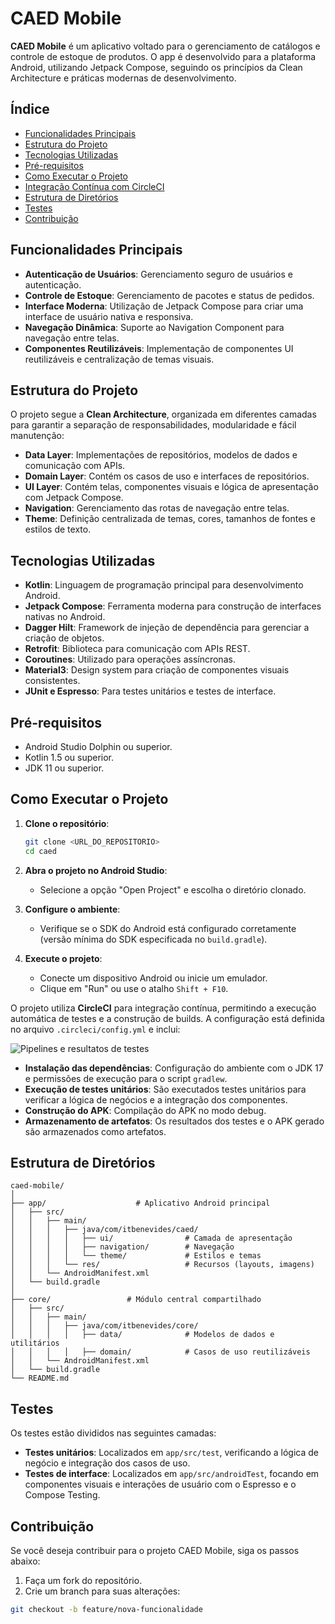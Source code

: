# CAED Mobile

**CAED Mobile** é um aplicativo voltado para o gerenciamento de catálogos e controle de estoque de produtos. O app é desenvolvido para a plataforma Android, utilizando Jetpack Compose, seguindo os princípios da Clean Architecture e práticas modernas de desenvolvimento.

## Índice
- [Funcionalidades Principais](#funcionalidades-principais)
- [Estrutura do Projeto](#estrutura-do-projeto)
- [Tecnologias Utilizadas](#tecnologias-utilizadas)
- [Pré-requisitos](#pré-requisitos)
- [Como Executar o Projeto](#como-executar-o-projeto)
- [Integração Contínua com CircleCI](#integração-contínua-com-circleci)
- [Estrutura de Diretórios](#estrutura-de-diretórios)
- [Testes](#testes)
- [Contribuição](#contribuição)

## Funcionalidades Principais

- **Autenticação de Usuários**: Gerenciamento seguro de usuários e autenticação.
- **Controle de Estoque**: Gerenciamento de pacotes e status de pedidos.
- **Interface Moderna**: Utilização de Jetpack Compose para criar uma interface de usuário nativa e responsiva.
- **Navegação Dinâmica**: Suporte ao Navigation Component para navegação entre telas.
- **Componentes Reutilizáveis**: Implementação de componentes UI reutilizáveis e centralização de temas visuais.

## Estrutura do Projeto

O projeto segue a **Clean Architecture**, organizada em diferentes camadas para garantir a separação de responsabilidades, modularidade e fácil manutenção:

- **Data Layer**: Implementações de repositórios, modelos de dados e comunicação com APIs.
- **Domain Layer**: Contém os casos de uso e interfaces de repositórios.
- **UI Layer**: Contém telas, componentes visuais e lógica de apresentação com Jetpack Compose.
- **Navigation**: Gerenciamento das rotas de navegação entre telas.
- **Theme**: Definição centralizada de temas, cores, tamanhos de fontes e estilos de texto.

## Tecnologias Utilizadas

- **Kotlin**: Linguagem de programação principal para desenvolvimento Android.
- **Jetpack Compose**: Ferramenta moderna para construção de interfaces nativas no Android.
- **Dagger Hilt**: Framework de injeção de dependência para gerenciar a criação de objetos.
- **Retrofit**: Biblioteca para comunicação com APIs REST.
- **Coroutines**: Utilizado para operações assíncronas.
- **Material3**: Design system para criação de componentes visuais consistentes.
- **JUnit e Espresso**: Para testes unitários e testes de interface.

## Pré-requisitos

- Android Studio Dolphin ou superior.
- Kotlin 1.5 ou superior.
- JDK 11 ou superior.

## Como Executar o Projeto

1. **Clone o repositório**:
    ```bash
    git clone <URL_DO_REPOSITORIO>
    cd caed
    ```

2. **Abra o projeto no Android Studio**:
   - Selecione a opção "Open Project" e escolha o diretório clonado.

3. **Configure o ambiente**:
   - Verifique se o SDK do Android está configurado corretamente (versão mínima do SDK especificada no `build.gradle`).

4. **Execute o projeto**:
   - Conecte um dispositivo Android ou inicie um emulador.
   - Clique em "Run" ou use o atalho `Shift + F10`.

O projeto utiliza **CircleCI** para integração contínua, permitindo a execução automática de testes e a construção de builds. A configuração está definida no arquivo `.circleci/config.yml` e inclui:

![Pipelines e resultatos de testes](https://ibb.co/ZKBHKdx)


- **Instalação das dependências**: Configuração do ambiente com o JDK 17 e permissões de execução para o script `gradlew`.
- **Execução de testes unitários**: São executados testes unitários para verificar a lógica de negócios e a integração dos componentes.
- **Construção do APK**: Compilação do APK no modo debug.
- **Armazenamento de artefatos**: Os resultados dos testes e o APK gerado são armazenados como artefatos.

## Estrutura de Diretórios

```plaintext
caed-mobile/
│
├── app/                    # Aplicativo Android principal
│   ├── src/
│   │   ├── main/
│   │   │   ├── java/com/itbenevides/caed/
│   │   │   │   ├── ui/                # Camada de apresentação
│   │   │   │   ├── navigation/        # Navegação
│   │   │   │   └── theme/             # Estilos e temas
│   │   │   └── res/                   # Recursos (layouts, imagens)
│   │   └── AndroidManifest.xml
│   └── build.gradle
│
├── core/                 # Módulo central compartilhado
│   ├── src/
│   │   ├── main/
│   │   │   ├── java/com/itbenevides/core/
│   │   │   │   ├── data/              # Modelos de dados e utilitários
│   │   │   │   ├── domain/            # Casos de uso reutilizáveis
│   │   └── AndroidManifest.xml
│   └── build.gradle
└── README.md
```
    
## Testes

Os testes estão divididos nas seguintes camadas:

- **Testes unitários**: Localizados em `app/src/test`, verificando a lógica de negócio e integração dos casos de uso.
- **Testes de interface**: Localizados em `app/src/androidTest`, focando em componentes visuais e interações de usuário com o Espresso e o Compose Testing.

## Contribuição

Se você deseja contribuir para o projeto CAED Mobile, siga os passos abaixo:

1. Faça um fork do repositório.
2. Crie um branch para suas alterações:

```bash
git checkout -b feature/nova-funcionalidade
